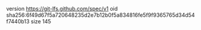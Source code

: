 version https://git-lfs.github.com/spec/v1
oid sha256:6f49d67f5a720648235d2e7b12b0f5a834816fe5f9f9365765d34d54f7440b13
size 145
